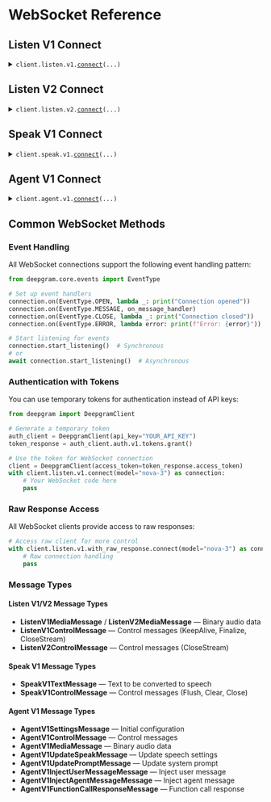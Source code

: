 # WebSocket Reference

## Listen V1 Connect

<details><summary><code>client.listen.v1.<a href="src/deepgram/listen/v1/client.py">connect</a>(...)</code></summary>
<dl>
<dd>

#### 📝 Description

<dl>
<dd>

<dl>
<dd>

Transcribe audio and video using Deepgram's speech-to-text WebSocket

</dd>
</dl>
</dd>
</dl>

#### 🔌 Usage

<dl>
<dd>

<dl>
<dd>

```python
from deepgram import DeepgramClient
from deepgram.core.events import EventType
from deepgram.extensions.types.sockets import ListenV1SocketClientResponse

client = DeepgramClient(
    api_key="YOUR_API_KEY",
)

with client.listen.v1.connect(model="nova-3") as connection:
    def on_message(message: ListenV1SocketClientResponse) -> None:
        msg_type = getattr(message, "type", "Unknown")
        print(f"Received {msg_type} event")

    connection.on(EventType.OPEN, lambda _: print("Connection opened"))
    connection.on(EventType.MESSAGE, on_message)
    connection.on(EventType.CLOSE, lambda _: print("Connection closed"))
    connection.on(EventType.ERROR, lambda error: print(f"Caught: {error}"))

    # Start listening in a background thread
    threading.Thread(target=connection.start_listening, daemon=True).start()

    # Send audio data
    from deepgram.extensions.types.sockets import ListenV1MediaMessage
    connection.send_media(ListenV1MediaMessage(data=audio_bytes))

    # Send control messages
    from deepgram.extensions.types.sockets import ListenV1ControlMessage
    connection.send_control(ListenV1ControlMessage(type="KeepAlive"))

```

</dd>
</dl>
</dd>
</dl>

#### 🔌 Async Usage

<dl>
<dd>

<dl>
<dd>

```python
import asyncio
from deepgram import AsyncDeepgramClient
from deepgram.core.events import EventType
from deepgram.extensions.types.sockets import ListenV1SocketClientResponse

client = AsyncDeepgramClient(
    api_key="YOUR_API_KEY",
)

async def main():
    async with client.listen.v1.connect(model="nova-3") as connection:
        def on_message(message: ListenV1SocketClientResponse) -> None:
            msg_type = getattr(message, "type", "Unknown")
            print(f"Received {msg_type} event")

        connection.on(EventType.OPEN, lambda _: print("Connection opened"))
        connection.on(EventType.MESSAGE, on_message)
        connection.on(EventType.CLOSE, lambda _: print("Connection closed"))
        connection.on(EventType.ERROR, lambda error: print(f"Caught: {error}"))

        # Start listening
        listen_task = asyncio.create_task(connection.start_listening())

        # Send audio data
        from deepgram.extensions.types.sockets import ListenV1MediaMessage
        await connection.send_media(ListenV1MediaMessage(data=audio_bytes))

        # Send control messages
        from deepgram.extensions.types.sockets import ListenV1ControlMessage
        await connection.send_control(ListenV1ControlMessage(type="KeepAlive"))

        # Wait and cleanup
        await asyncio.sleep(3)
        listen_task.cancel()

asyncio.run(main())

```

</dd>
</dl>
</dd>
</dl>

#### ⚙️ Parameters

<dl>
<dd>

<dl>
<dd>

**model:** `str` — AI model to use for the transcription

</dd>
</dl>

<dl>
<dd>

**callback:** `typing.Optional[str]` — URL to which we'll make the callback request

</dd>
</dl>

<dl>
<dd>

**callback_method:** `typing.Optional[str]` — HTTP method by which the callback request will be made

</dd>
</dl>

<dl>
<dd>

**channels:** `typing.Optional[str]` — Number of independent audio channels contained in submitted audio

</dd>
</dl>

<dl>
<dd>

**diarize:** `typing.Optional[str]` — Recognize speaker changes. Each word in the transcript will be assigned a speaker number starting at 0

</dd>
</dl>

<dl>
<dd>

**dictation:** `typing.Optional[str]` — Dictation mode for controlling formatting with dictated speech

</dd>
</dl>

<dl>
<dd>

**encoding:** `typing.Optional[str]` — Specify the expected encoding of your submitted audio

</dd>
</dl>

<dl>
<dd>

**endpointing:** `typing.Optional[str]` — Control when speech recognition ends

</dd>
</dl>

<dl>
<dd>

**extra:** `typing.Optional[str]` — Arbitrary key-value pairs that are attached to the API response

</dd>
</dl>

<dl>
<dd>

**filler_words:** `typing.Optional[str]` — Include filler words like "uh" and "um" in transcripts

</dd>
</dl>

<dl>
<dd>

**interim_results:** `typing.Optional[str]` — Return partial transcripts as audio is being processed

</dd>
</dl>

<dl>
<dd>

**keyterm:** `typing.Optional[str]` — Key term prompting can boost or suppress specialized terminology and brands

</dd>
</dl>

<dl>
<dd>

**keywords:** `typing.Optional[str]` — Keywords can boost or suppress specialized terminology and brands

</dd>
</dl>

<dl>
<dd>

**language:** `typing.Optional[str]` — BCP-47 language tag that hints at the primary spoken language

</dd>
</dl>

<dl>
<dd>

**mip_opt_out:** `typing.Optional[str]` — Opts out requests from the Deepgram Model Improvement Program

</dd>
</dl>

<dl>
<dd>

**multichannel:** `typing.Optional[str]` — Transcribe each audio channel independently

</dd>
</dl>

<dl>
<dd>

**numerals:** `typing.Optional[str]` — Convert numbers from written format to numerical format

</dd>
</dl>

<dl>
<dd>

**profanity_filter:** `typing.Optional[str]` — Remove profanity from transcripts

</dd>
</dl>

<dl>
<dd>

**punctuate:** `typing.Optional[str]` — Add punctuation and capitalization to the transcript

</dd>
</dl>

<dl>
<dd>

**redact:** `typing.Optional[str]` — Redaction removes sensitive information from your transcripts

</dd>
</dl>

<dl>
<dd>

**replace:** `typing.Optional[str]` — Search for terms or phrases in submitted audio and replaces them

</dd>
</dl>

<dl>
<dd>

**sample_rate:** `typing.Optional[str]` — Sample rate of the submitted audio

</dd>
</dl>

<dl>
<dd>

**search:** `typing.Optional[str]` — Search for terms or phrases in submitted audio

</dd>
</dl>

<dl>
<dd>

**smart_format:** `typing.Optional[str]` — Apply formatting to transcript output for improved readability

</dd>
</dl>

<dl>
<dd>

**tag:** `typing.Optional[str]` — Label your requests for the purpose of identification during usage reporting

</dd>
</dl>

<dl>
<dd>

**utterance_end_ms:** `typing.Optional[str]` — Length of time in milliseconds of silence to wait for before finalizing speech

</dd>
</dl>

<dl>
<dd>

**vad_events:** `typing.Optional[str]` — Return Voice Activity Detection events via the websocket

</dd>
</dl>

<dl>
<dd>

**version:** `typing.Optional[str]` — Version of the model to use

</dd>
</dl>

<dl>
<dd>

**authorization:** `typing.Optional[str]` — Use your API key for authentication, or alternatively generate a temporary token and pass it via the token query parameter.

**Example:** `token %DEEPGRAM_API_KEY%` or `bearer %DEEPGRAM_TOKEN%`

</dd>
</dl>

<dl>
<dd>

**request_options:** `typing.Optional[RequestOptions]` — Request-specific configuration.

</dd>
</dl>
</dd>
</dl>

</dd>
</dl>
</details>

## Listen V2 Connect

<details><summary><code>client.listen.v2.<a href="src/deepgram/listen/v2/client.py">connect</a>(...)</code></summary>
<dl>
<dd>

#### 📝 Description

<dl>
<dd>

<dl>
<dd>

Real-time conversational speech recognition with contextual turn detection for natural voice conversations

</dd>
</dl>
</dd>
</dl>

#### 🔌 Usage

<dl>
<dd>

<dl>
<dd>

```python
from deepgram import DeepgramClient
from deepgram.core.events import EventType
from deepgram.extensions.types.sockets import ListenV2SocketClientResponse

client = DeepgramClient(
    api_key="YOUR_API_KEY",
)

with client.listen.v2.connect(
    model="flux-general-en",
    encoding="linear16",
    sample_rate="16000"
) as connection:
    def on_message(message: ListenV2SocketClientResponse) -> None:
        msg_type = getattr(message, "type", "Unknown")
        print(f"Received {msg_type} event")

    connection.on(EventType.OPEN, lambda _: print("Connection opened"))
    connection.on(EventType.MESSAGE, on_message)
    connection.on(EventType.CLOSE, lambda _: print("Connection closed"))
    connection.on(EventType.ERROR, lambda error: print(f"Caught: {error}"))

    # Start listening in a background thread
    threading.Thread(target=connection.start_listening, daemon=True).start()

    # Send audio data
    from deepgram.extensions.types.sockets import ListenV2MediaMessage
    connection.send_media(ListenV2MediaMessage(data=audio_bytes))

    # Send control messages
    from deepgram.extensions.types.sockets import ListenV2ControlMessage
    connection.send_control(ListenV2ControlMessage(type="CloseStream"))

```

</dd>
</dl>
</dd>
</dl>

#### 🔌 Async Usage

<dl>
<dd>

<dl>
<dd>

```python
import asyncio
from deepgram import AsyncDeepgramClient
from deepgram.core.events import EventType
from deepgram.extensions.types.sockets import ListenV2SocketClientResponse

client = AsyncDeepgramClient(
    api_key="YOUR_API_KEY",
)

async def main():
    async with client.listen.v2.connect(
        model="flux-general-en",
        encoding="linear16",
        sample_rate="16000"
    ) as connection:
        def on_message(message: ListenV2SocketClientResponse) -> None:
            msg_type = getattr(message, "type", "Unknown")
            print(f"Received {msg_type} event")

        connection.on(EventType.OPEN, lambda _: print("Connection opened"))
        connection.on(EventType.MESSAGE, on_message)
        connection.on(EventType.CLOSE, lambda _: print("Connection closed"))
        connection.on(EventType.ERROR, lambda error: print(f"Caught: {error}"))

        # Start listening
        listen_task = asyncio.create_task(connection.start_listening())

        # Send audio data
        from deepgram.extensions.types.sockets import ListenV2MediaMessage
        await connection.send_media(ListenV2MediaMessage(data=audio_bytes))

        # Send control messages
        from deepgram.extensions.types.sockets import ListenV2ControlMessage
        await connection.send_control(ListenV2ControlMessage(type="CloseStream"))

        # Wait and cleanup
        await asyncio.sleep(3)
        listen_task.cancel()

asyncio.run(main())

```

</dd>
</dl>
</dd>
</dl>

#### ⚙️ Parameters

<dl>
<dd>

<dl>
<dd>

**model:** `str` — AI model used to process submitted audio

</dd>
</dl>

<dl>
<dd>

**encoding:** `str` — Specify the expected encoding of your submitted audio

</dd>
</dl>

<dl>
<dd>

**sample_rate:** `str` — Sample rate of the submitted audio

</dd>
</dl>

<dl>
<dd>

**eager_eot_threshold:** `typing.Optional[str]` — Threshold for eager end-of-turn detection

</dd>
</dl>

<dl>
<dd>

**eot_threshold:** `typing.Optional[str]` — Threshold for end-of-turn detection

</dd>
</dl>

<dl>
<dd>

**eot_timeout_ms:** `typing.Optional[str]` — Timeout in milliseconds for end-of-turn detection

</dd>
</dl>

<dl>
<dd>

**keyterm:** `typing.Optional[str]` — Key term prompting can boost or suppress specialized terminology and brands

</dd>
</dl>

<dl>
<dd>

**mip_opt_out:** `typing.Optional[str]` — Opts out requests from the Deepgram Model Improvement Program

</dd>
</dl>

<dl>
<dd>

**tag:** `typing.Optional[str]` — Label your requests for the purpose of identification during usage reporting

</dd>
</dl>

<dl>
<dd>

**authorization:** `typing.Optional[str]` — Use your API key for authentication, or alternatively generate a temporary token and pass it via the token query parameter.

**Example:** `token %DEEPGRAM_API_KEY%` or `bearer %DEEPGRAM_TOKEN%`

</dd>
</dl>

<dl>
<dd>

**request_options:** `typing.Optional[RequestOptions]` — Request-specific configuration.

</dd>
</dl>
</dd>
</dl>

</dd>
</dl>
</details>

## Speak V1 Connect

<details><summary><code>client.speak.v1.<a href="src/deepgram/speak/v1/client.py">connect</a>(...)</code></summary>
<dl>
<dd>

#### 📝 Description

<dl>
<dd>

<dl>
<dd>

Convert text into natural-sounding speech using Deepgram's TTS WebSocket

</dd>
</dl>
</dd>
</dl>

#### 🔌 Usage

<dl>
<dd>

<dl>
<dd>

```python
from deepgram import DeepgramClient
from deepgram.core.events import EventType
from deepgram.extensions.types.sockets import SpeakV1SocketClientResponse

client = DeepgramClient(
    api_key="YOUR_API_KEY",
)

with client.speak.v1.connect(
    model="aura-2-asteria-en",
    encoding="linear16",
    sample_rate=24000
) as connection:
    def on_message(message: SpeakV1SocketClientResponse) -> None:
        if isinstance(message, bytes):
            print("Received audio event")
        else:
            msg_type = getattr(message, "type", "Unknown")
            print(f"Received {msg_type} event")

    connection.on(EventType.OPEN, lambda _: print("Connection opened"))
    connection.on(EventType.MESSAGE, on_message)
    connection.on(EventType.CLOSE, lambda _: print("Connection closed"))
    connection.on(EventType.ERROR, lambda error: print(f"Caught: {error}"))

    # Start listening in a background thread
    threading.Thread(target=connection.start_listening, daemon=True).start()

    # Send text to be converted to speech
    from deepgram.extensions.types.sockets import SpeakV1TextMessage
    connection.send_text(SpeakV1TextMessage(text="Hello, world!"))

    # Send control messages
    from deepgram.extensions.types.sockets import SpeakV1ControlMessage
    connection.send_control(SpeakV1ControlMessage(type="Flush"))
    connection.send_control(SpeakV1ControlMessage(type="Close"))

```

</dd>
</dl>
</dd>
</dl>

#### 🔌 Async Usage

<dl>
<dd>

<dl>
<dd>

```python
import asyncio
from deepgram import AsyncDeepgramClient
from deepgram.core.events import EventType
from deepgram.extensions.types.sockets import SpeakV1SocketClientResponse

client = AsyncDeepgramClient(
    api_key="YOUR_API_KEY",
)

async def main():
    async with client.speak.v1.connect(
        model="aura-2-asteria-en",
        encoding="linear16",
        sample_rate=24000
    ) as connection:
        def on_message(message: SpeakV1SocketClientResponse) -> None:
            if isinstance(message, bytes):
                print("Received audio event")
            else:
                msg_type = getattr(message, "type", "Unknown")
                print(f"Received {msg_type} event")

        connection.on(EventType.OPEN, lambda _: print("Connection opened"))
        connection.on(EventType.MESSAGE, on_message)
        connection.on(EventType.CLOSE, lambda _: print("Connection closed"))
        connection.on(EventType.ERROR, lambda error: print(f"Caught: {error}"))

        # Start listening
        listen_task = asyncio.create_task(connection.start_listening())

        # Send text to be converted to speech
        from deepgram.extensions.types.sockets import SpeakV1TextMessage
        await connection.send_text(SpeakV1TextMessage(text="Hello, world!"))

        # Send control messages
        from deepgram.extensions.types.sockets import SpeakV1ControlMessage
        await connection.send_control(SpeakV1ControlMessage(type="Flush"))
        await connection.send_control(SpeakV1ControlMessage(type="Close"))

        # Wait and cleanup
        await asyncio.sleep(3)
        listen_task.cancel()

asyncio.run(main())

```

</dd>
</dl>
</dd>
</dl>

#### ⚙️ Parameters

<dl>
<dd>

<dl>
<dd>

**encoding:** `typing.Optional[str]` — Specify the expected encoding of your output audio

</dd>
</dl>

<dl>
<dd>

**mip_opt_out:** `typing.Optional[str]` — Opts out requests from the Deepgram Model Improvement Program

</dd>
</dl>

<dl>
<dd>

**model:** `typing.Optional[str]` — AI model used to process submitted text

</dd>
</dl>

<dl>
<dd>

**sample_rate:** `typing.Optional[str]` — Sample rate for the output audio

</dd>
</dl>

<dl>
<dd>

**authorization:** `typing.Optional[str]` — Use your API key for authentication, or alternatively generate a temporary token and pass it via the token query parameter.

**Example:** `token %DEEPGRAM_API_KEY%` or `bearer %DEEPGRAM_TOKEN%`

</dd>
</dl>

<dl>
<dd>

**request_options:** `typing.Optional[RequestOptions]` — Request-specific configuration.

</dd>
</dl>
</dd>
</dl>

</dd>
</dl>
</details>

## Agent V1 Connect

<details><summary><code>client.agent.v1.<a href="src/deepgram/agent/v1/client.py">connect</a>(...)</code></summary>
<dl>
<dd>

#### 📝 Description

<dl>
<dd>

<dl>
<dd>

Build a conversational voice agent using Deepgram's Voice Agent WebSocket

</dd>
</dl>
</dd>
</dl>

#### 🔌 Usage

<dl>
<dd>

<dl>
<dd>

```python
from deepgram import DeepgramClient
from deepgram.core.events import EventType
from deepgram.extensions.types.sockets import (
    AgentV1Agent,
    AgentV1AudioConfig,
    AgentV1AudioInput,
    AgentV1DeepgramSpeakProvider,
    AgentV1Listen,
    AgentV1ListenProvider,
    AgentV1OpenAiThinkProvider,
    AgentV1SettingsMessage,
    AgentV1SocketClientResponse,
    AgentV1SpeakProviderConfig,
    AgentV1Think,
)

client = DeepgramClient(
    api_key="YOUR_API_KEY",
)

with client.agent.v1.connect() as agent:
    # Configure the agent
    settings = AgentV1SettingsMessage(
        audio=AgentV1AudioConfig(
            input=AgentV1AudioInput(
                encoding="linear16",
                sample_rate=44100,
            )
        ),
        agent=AgentV1Agent(
            listen=AgentV1Listen(
                provider=AgentV1ListenProvider(
                    type="deepgram",
                    model="nova-3",
                    smart_format=True,
                )
            ),
            think=AgentV1Think(
                provider=AgentV1OpenAiThinkProvider(
                    type="open_ai",
                    model="gpt-4o-mini",
                    temperature=0.7,
                ),
                prompt='Reply only and explicitly with "OK".',
            ),
            speak=AgentV1SpeakProviderConfig(
                provider=AgentV1DeepgramSpeakProvider(
                    type="deepgram",
                    model="aura-2-asteria-en",
                )
            ),
        ),
    )

    agent.send_settings(settings)

    def on_message(message: AgentV1SocketClientResponse) -> None:
        if isinstance(message, bytes):
            print("Received audio event")
        else:
            msg_type = getattr(message, "type", "Unknown")
            print(f"Received {msg_type} event")

    agent.on(EventType.OPEN, lambda _: print("Connection opened"))
    agent.on(EventType.MESSAGE, on_message)
    agent.on(EventType.CLOSE, lambda _: print("Connection closed"))
    agent.on(EventType.ERROR, lambda error: print(f"Caught: {error}"))

    # Start listening in a background thread
    threading.Thread(target=agent.start_listening, daemon=True).start()

    # Send audio data
    from deepgram.extensions.types.sockets import AgentV1MediaMessage
    agent.send_media(AgentV1MediaMessage(data=audio_bytes))

    # Send control messages
    from deepgram.extensions.types.sockets import AgentV1ControlMessage
    agent.send_control(AgentV1ControlMessage(type="KeepAlive"))

```

</dd>
</dl>
</dd>
</dl>

#### 🔌 Async Usage

<dl>
<dd>

<dl>
<dd>

```python
import asyncio
from deepgram import AsyncDeepgramClient
from deepgram.core.events import EventType
from deepgram.extensions.types.sockets import (
    AgentV1Agent,
    AgentV1AudioConfig,
    AgentV1AudioInput,
    AgentV1DeepgramSpeakProvider,
    AgentV1Listen,
    AgentV1ListenProvider,
    AgentV1OpenAiThinkProvider,
    AgentV1SettingsMessage,
    AgentV1SocketClientResponse,
    AgentV1SpeakProviderConfig,
    AgentV1Think,
)

client = AsyncDeepgramClient(
    api_key="YOUR_API_KEY",
)

async def main():
    async with client.agent.v1.connect() as agent:
        # Configure the agent
        settings = AgentV1SettingsMessage(
            audio=AgentV1AudioConfig(
                input=AgentV1AudioInput(
                    encoding="linear16",
                    sample_rate=16000,
                )
            ),
            agent=AgentV1Agent(
                listen=AgentV1Listen(
                    provider=AgentV1ListenProvider(
                        type="deepgram",
                        model="nova-3",
                        smart_format=True,
                    )
                ),
                think=AgentV1Think(
                    provider=AgentV1OpenAiThinkProvider(
                        type="open_ai",
                        model="gpt-4o-mini",
                        temperature=0.7,
                    )
                ),
                speak=AgentV1SpeakProviderConfig(
                    provider=AgentV1DeepgramSpeakProvider(
                        type="deepgram",
                        model="aura-2-asteria-en",
                    )
                ),
            ),
        )

        await agent.send_settings(settings)

        def on_message(message: AgentV1SocketClientResponse) -> None:
            if isinstance(message, bytes):
                print("Received audio event")
            else:
                msg_type = getattr(message, "type", "Unknown")
                print(f"Received {msg_type} event")

        agent.on(EventType.OPEN, lambda _: print("Connection opened"))
        agent.on(EventType.MESSAGE, on_message)
        agent.on(EventType.CLOSE, lambda _: print("Connection closed"))
        agent.on(EventType.ERROR, lambda error: print(f"Caught: {error}"))

        # Start listening
        listen_task = asyncio.create_task(agent.start_listening())

        # Send audio data
        from deepgram.extensions.types.sockets import AgentV1MediaMessage
        await agent.send_media(AgentV1MediaMessage(data=audio_bytes))

        # Send control messages
        from deepgram.extensions.types.sockets import AgentV1ControlMessage
        await agent.send_control(AgentV1ControlMessage(type="KeepAlive"))

        # Wait and cleanup
        await asyncio.sleep(3)
        listen_task.cancel()

asyncio.run(main())

```

</dd>
</dl>
</dd>
</dl>

#### ⚙️ Parameters

<dl>
<dd>

<dl>
<dd>

**authorization:** `typing.Optional[str]` — Use your API key for authentication, or alternatively generate a temporary token and pass it via the token query parameter.

**Example:** `token %DEEPGRAM_API_KEY%` or `bearer %DEEPGRAM_TOKEN%`

</dd>
</dl>

<dl>
<dd>

**request_options:** `typing.Optional[RequestOptions]` — Request-specific configuration.

</dd>
</dl>
</dd>
</dl>

#### 🔧 Agent Methods

<dl>
<dd>

<dl>
<dd>

**send_settings(message: AgentV1SettingsMessage)** — Send initial agent configuration settings

</dd>
</dl>

<dl>
<dd>

**send_control(message: AgentV1ControlMessage)** — Send a control message (keep_alive, etc.)

</dd>
</dl>

<dl>
<dd>

**send_update_speak(message: AgentV1UpdateSpeakMessage)** — Update the agent's speech synthesis settings

</dd>
</dl>

<dl>
<dd>

**send_update_prompt(message: AgentV1UpdatePromptMessage)** — Update the agent's system prompt

</dd>
</dl>

<dl>
<dd>

**send_inject_user_message(message: AgentV1InjectUserMessageMessage)** — Inject a user message into the conversation

</dd>
</dl>

<dl>
<dd>

**send_inject_agent_message(message: AgentV1InjectAgentMessageMessage)** — Inject an agent message into the conversation

</dd>
</dl>

<dl>
<dd>

**send_function_call_response(message: AgentV1FunctionCallResponseMessage)** — Send the result of a function call back to the agent

</dd>
</dl>

<dl>
<dd>

**send_media(message: AgentV1MediaMessage)** — Send binary audio data to the agent

</dd>
</dl>
</dd>
</dl>

</dd>
</dl>
</details>

## Common WebSocket Methods

### Event Handling

All WebSocket connections support the following event handling pattern:

```python
from deepgram.core.events import EventType

# Set up event handlers
connection.on(EventType.OPEN, lambda _: print("Connection opened"))
connection.on(EventType.MESSAGE, on_message_handler)
connection.on(EventType.CLOSE, lambda _: print("Connection closed"))
connection.on(EventType.ERROR, lambda error: print(f"Error: {error}"))

# Start listening for events
connection.start_listening()  # Synchronous
# or
await connection.start_listening()  # Asynchronous
```

### Authentication with Tokens

You can use temporary tokens for authentication instead of API keys:

```python
from deepgram import DeepgramClient

# Generate a temporary token
auth_client = DeepgramClient(api_key="YOUR_API_KEY")
token_response = auth_client.auth.v1.tokens.grant()

# Use the token for WebSocket connection
client = DeepgramClient(access_token=token_response.access_token)
with client.listen.v1.connect(model="nova-3") as connection:
    # Your WebSocket code here
    pass
```

### Raw Response Access

All WebSocket clients provide access to raw responses:

```python
# Access raw client for more control
with client.listen.v1.with_raw_response.connect(model="nova-3") as connection:
    # Raw connection handling
    pass
```

### Message Types

#### Listen V1/V2 Message Types

- **ListenV1MediaMessage** / **ListenV2MediaMessage** — Binary audio data
- **ListenV1ControlMessage** — Control messages (KeepAlive, Finalize, CloseStream)
- **ListenV2ControlMessage** — Control messages (CloseStream)

#### Speak V1 Message Types

- **SpeakV1TextMessage** — Text to be converted to speech
- **SpeakV1ControlMessage** — Control messages (Flush, Clear, Close)

#### Agent V1 Message Types

- **AgentV1SettingsMessage** — Initial configuration
- **AgentV1ControlMessage** — Control messages
- **AgentV1MediaMessage** — Binary audio data
- **AgentV1UpdateSpeakMessage** — Update speech settings
- **AgentV1UpdatePromptMessage** — Update system prompt
- **AgentV1InjectUserMessageMessage** — Inject user message
- **AgentV1InjectAgentMessageMessage** — Inject agent message
- **AgentV1FunctionCallResponseMessage** — Function call response

